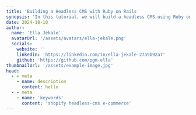 ```yaml
---
title: 'Building a Headless CMS with Ruby on Rails'
synopsis: 'In this tutorial, we will build a headless CMS using Ruby on Rails and Shopify.'
date: 2024-10-10
author:
  name: 'Ella Jekale'
  avatarUrl: '/assets/avatars/ella-jekale.png'
  socials:
    website: ''
    linkedin: 'https://linkedin.com/in/ella-jekale-27a9b92a7'
    github: 'https://github.com/pgm-ella'
thumbnailUrl: '/assets/example-image.jpg'
head:
  - - meta
    - name: description
      content: hello
  - - meta
    - name: 'keywords'
      content: 'shopify headless-cms e-commerce'
---
```


